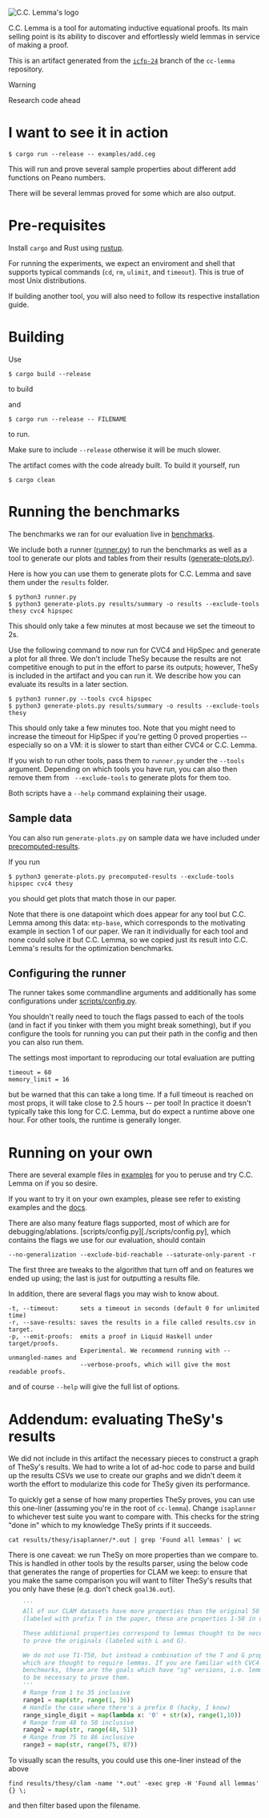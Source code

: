 ![C.C. Lemma's logo](img/logo.svg)

C.C. Lemma is a tool for automating inductive equational proofs. Its main
selling point is its ability to discover and effortlessly wield lemmas in
service of making a proof.

This is an artifact generated from the
[`icfp-24`](https://github.com/cole-k/cc-lemma/tree/icfp-24) branch of the
`cc-lemma` repository.

> [!WARNING]
> Research code ahead

# I want to see it in action

```
$ cargo run --release -- examples/add.ceg
```

This will run and prove several sample properties about different add functions
on Peano numbers.

There will be several lemmas proved for some which are also output.

# Pre-requisites

Install `cargo` and Rust using [rustup](https://rustup.rs/).

For running the experiments, we expect an enviroment and shell that supports
typical commands (`cd`, `rm`, `ulimit`, and `timeout`). This is true of most
Unix distributions.

If building another tool, you will also need to follow its respective
installation guide.

# Building

Use

```
$ cargo build --release
```

to build

and

```
$ cargo run --release -- FILENAME
```

to run.

Make sure to include `--release` otherwise it will be much slower.

The artifact comes with the code already built. To build it yourself, run

```
$ cargo clean
```

# Running the benchmarks

The benchmarks we ran for our evaluation live in [benchmarks](./benchmarks).

We include both a runner ([runner.py](./runner.py)) to run the benchmarks as
well as a tool to generate our plots and tables from their results
([generate-plots.py](./generate-plots.py)).

Here is how you can use them to generate plots for C.C. Lemma and save them
under the `results` folder.

```
$ python3 runner.py 
$ python3 generate-plots.py results/summary -o results --exclude-tools thesy cvc4 hipspec
```

This should only take a few minutes at most because we set the timeout to 2s.

Use the following command to now run for CVC4 and HipSpec and generate a plot
for all three. We don't include TheSy because the results are not competitive
enough to put in the effort to parse its outputs; however, TheSy is included in
the artifact and you can run it. We describe how you can evaluate its results in
a later section.

```
$ python3 runner.py --tools cvc4 hipspec
$ python3 generate-plots.py results/summary -o results --exclude-tools thesy
```

This should only take a few minutes too. Note that you might need to increase
the timeout for HipSpec if you're getting 0 proved properties -- especially so
on a VM: it is slower to start than either CVC4 or C.C. Lemma.

If you wish to run other tools, pass them to `runner.py` under the `--tools`
argument. Depending on which tools you have run, you can also then remove them
from ` --exclude-tools` to generate plots for them too.

Both scripts have a `--help` command explaining their usage.

## Sample data

You can also run `generate-plots.py` on sample data we have included under
[precomputed-results](./precomputed-results).

If you run

```
$ python3 generate-plots.py precomputed-results --exclude-tools hipspec cvc4 thesy
```

you should get plots that match those in our paper.

Note that there is one datapoint which does appear for any tool but C.C. Lemma
among this data: `mtp-base`, which corresponds to the motivating example in
section 1 of our paper. We ran it individually for each tool and none could
solve it but C.C. Lemma, so we copied just its result into C.C. Lemma's results
for the optimization benchmarks.

## Configuring the runner

The runner takes some commandline arguments and additionally has some
configurations under [scripts/config.py](./scripts/config.py).

You shouldn't really need to touch the flags passed to each of the tools (and in
fact if you tinker with them you might break something), but if you configure
the tools for running you can put their path in the config and then you can also
run them.

The settings most important to reproducing our total evaluation are putting

```
timeout = 60
memory_limit = 16
```

but be warned that this can take a long time. If a full timeout is reached on
most props, it will take close to 2.5 hours -- per tool! In practice it doesn't
typically take this long for C.C. Lemma, but do expect a runtime above one hour.
For other tools, the runtime is generally longer.

# Running on your own

There are several example files in [examples](./examples) for you to peruse and
try C.C. Lemma on if you so desire.

If you want to try it on your own examples, please see refer to existing
examples and the [docs](./docs/file-format.md).

There are also many feature flags supported, most of which are for
debugging/ablations. [scripts/config.py][./scripts/config.py], which contains
the flags we use for our evaluation, should contain

```
--no-generalization --exclude-bid-reachable --saturate-only-parent -r
```

The first three are tweaks to the algorithm that turn off and on features we
ended up using; the last is just for outputting a results file.

In addition, there are several flags you may wish to know about.

```
-t, --timeout:      sets a timeout in seconds (default 0 for unlimited time)
-r, --save-results: saves the results in a file called results.csv in target.
-p, --emit-proofs:  emits a proof in Liquid Haskell under target/proofs.
                    Experimental. We recommend running with --unmangled-names and
                    --verbose-proofs, which will give the most readable proofs.
```

and of course `--help` will give the full list of options.

# Addendum: evaluating TheSy's results

We did not include in this artifact the necessary pieces to construct a graph of
TheSy's results. We had to write a lot of ad-hoc code to parse and build up the
results CSVs we use to create our graphs and we didn't deem it worth the effort
to modularize this code for TheSy given its performance.

To quickly get a sense of how many properties TheSy proves, you can use this
one-liner (assuming you're in the root of `cc-lemma`). Change `isaplanner` to
whichever test suite you want to compare with. This checks for the string "done
in" which to my knowledge TheSy prints if it succeeds.

```
cat results/thesy/isaplanner/*.out | grep 'Found all lemmas' | wc
```

There is one caveat: we run TheSy on more properties than we compare to. This is
handled in other tools by the results parser,  using the below code that
generates the range of properties for CLAM we keep: to ensure that you make the
same comparison you will want to filter TheSy's results that you only have these
(e.g. don't check `goal36.out`).

``` python
    '''
    All of our CLAM datasets have more properties than the original 50
    (labeled with prefix T in the paper, these are properties 1-50 in our dataset).

    These additional properties correspond to lemmas thought to be necessary
    to prove the originals (labeled with L and G).

    We do not use T1-T50, but instead a combination of the T and G properties
    which are thought to require lemmas. If you are familiar with CVC4's
    benchmarks, these are the goals which have "sg" versions, i.e. lemmas thought
    to be necessary to prove them.
    '''
    # Range from 1 to 35 inclusive
    range1 = map(str, range(1, 36))
    # Handle the case where there's a prefix 0 (hacky, I know)
    range_single_digit = map(lambda x: '0' + str(x), range(1,10))
    # Range from 48 to 50 inclusive
    range2 = map(str, range(48, 51))
    # Range from 75 to 86 inclusive
    range3 = map(str, range(75, 87))
```

To visually scan the results, you could use this one-liner instead of the above

```
find results/thesy/clam -name '*.out' -exec grep -H 'Found all lemmas' {} \;
```

and then filter based upon the filename.
